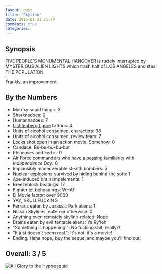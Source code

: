 ```yaml
---
layout: post
title: "Skyline"
date: 2015-01-31 21:47
comments: true
categories: 
---
```


## Synopsis

FIVE PEOPLE'S MONUMENTAL HANGOVER is rudely interrupted by MYSTERIOUS ALIEN LIGHTS which trash half of LOS ANGELES and steal THE POPULATION.

Frankly, an improvement.

## By the Numbers

* Matrixy squid things: 3
* Sharknadoes: 0
* Humannadoes: 7
* [Lichtenberg figure](https://en.wikipedia.org/wiki/Lichtenberg_figure) tattoos: 4
* Units of alcohol consumed, characters: 38
* Units of alcohol consumed, review team: 7
* Locks shot open in an action movie: Somehow, 0
* Candace: Bu-bu-bu-bu-but
* Phineases and Ferbs: 0
* Air Force commanders who have a passing familiarity with *Independence Day*: 0
* Implausibly maneuverable stealth bombers: 5
* Nuclear explosions survived by hiding behind the sofa: 1
* Axe-induced brain impalements: 1
* Breezeblock beatings: 17
* Fighter jet beheadings: WHAT
* B-Movie factor: over 9000
* YAY, SKULLFUCKING
* Ferraris eaten by Jurassic Park aliens: 1
* Nissan Skylines, eaten or otherwise: 0
* Anything even remotely skyline-related: Nope
* Brains eaten by evil tentacle aliens: Ya Ry'leh
* "Something is happening!": No fucking shit, really?!
* "It just doesn't seem real.": It's not, it's a movie!
* Ending: Haha nope, buy the sequel and maybe you'll find out!

## Overall: 3 / 5

![All Glory to the Hypnosquid](//files.ianrenton.com/sites/filmreviews/hypnosquid.jpg)
